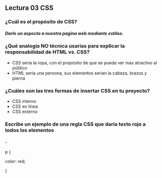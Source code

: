 ## Lectura 03 CSS 

### ¿Cuál es el propósito de CSS? 

##### Darle un aspecto a nuestra pagina web mediante estilos.

### ¿Qué analogía NO técnica usarías para explicar la responsabilidad de HTML vs. CSS? 

- CSS seria la ropa, con el propósito de que se pueda ver mas atractivo al público  
- HTML seria una persona, sus elementos serian la cabeza, brazos y pierna 

### ¿Cuáles son las tres formas de insertar CSS en tu proyecto?

- CSS interno 
- CSS en línea 
- CSS externo 

### Escribe un ejemplo de una regla CSS que daría texto rojo a todos los elementos <p>. 

p { 

color: red; 

}